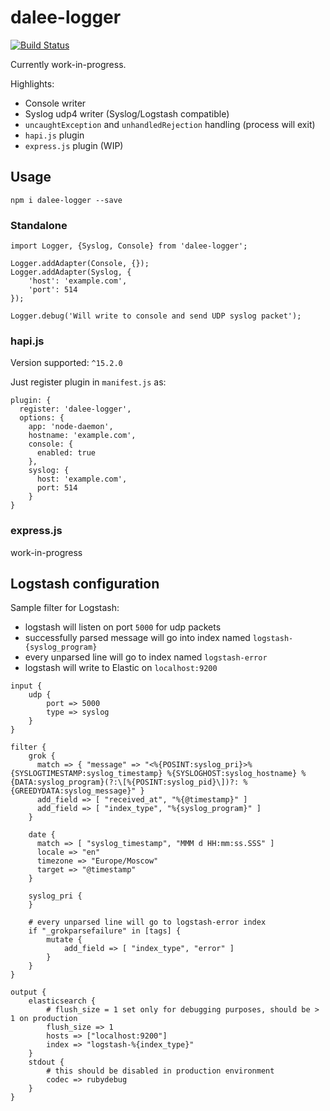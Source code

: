 # dalee-logger

[![Build Status](https://travis-ci.org/Dalee/node-logger.svg?branch=master)](https://travis-ci.org/Dalee/node-logger)

Currently work-in-progress.

Highlights:

* Console writer
* Syslog udp4 writer (Syslog/Logstash compatible)
* `uncaughtException` and `unhandledRejection` handling (process will exit)
* `hapi.js` plugin
* `express.js` plugin (WIP)

## Usage

`npm i dalee-logger --save`

### Standalone

```
import Logger, {Syslog, Console} from 'dalee-logger';

Logger.addAdapter(Console, {});
Logger.addAdapter(Syslog, {
    'host': 'example.com',
    'port': 514
});

Logger.debug('Will write to console and send UDP syslog packet');
```

### hapi.js

Version supported: `^15.2.0`

Just register plugin in `manifest.js` as:
```
plugin: {
  register: 'dalee-logger',
  options: {
    app: 'node-daemon',
    hostname: 'example.com',
    console: {
      enabled: true
    },
    syslog: {
      host: 'example.com',
      port: 514
    }
}
```

### express.js

work-in-progress


## Logstash configuration

Sample filter for Logstash:

 * logstash will listen on port `5000` for udp packets
 * successfully parsed message will go into index named `logstash-{syslog_program}`
 * every unparsed line will go to index named `logstash-error`
 * logstash will write to Elastic on `localhost:9200`

```
input {
    udp {
        port => 5000
        type => syslog
    }
}

filter {
    grok {
      match => { "message" => "<%{POSINT:syslog_pri}>%{SYSLOGTIMESTAMP:syslog_timestamp} %{SYSLOGHOST:syslog_hostname} %{DATA:syslog_program}(?:\[%{POSINT:syslog_pid}\])?: %{GREEDYDATA:syslog_message}" }
      add_field => [ "received_at", "%{@timestamp}" ]
      add_field => [ "index_type", "%{syslog_program}" ]
    }

    date {
      match => [ "syslog_timestamp", "MMM d HH:mm:ss.SSS" ]
      locale => "en"
      timezone => "Europe/Moscow"
      target => "@timestamp"
    }

    syslog_pri {
    }

    # every unparsed line will go to logstash-error index
    if "_grokparsefailure" in [tags] {
        mutate {
            add_field => [ "index_type", "error" ]
        }
    }
}

output {
    elasticsearch {
        # flush_size = 1 set only for debugging purposes, should be > 1 on production
        flush_size => 1
        hosts => ["localhost:9200"]
        index => "logstash-%{index_type}"
    }
    stdout {
        # this should be disabled in production environment
        codec => rubydebug
    }
}
```
